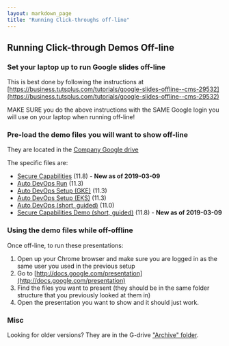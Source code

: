 ```yaml
---
layout: markdown_page
title: "Running Click-throughs off-line"
---
```


## Running Click-through Demos Off-line

### Set your laptop up to run Google slides off-line

This is best done by following the instructions at [https://business.tutsplus.com/tutorials/google-slides-offline--cms-29532](https://business.tutsplus.com/tutorials/google-slides-offline--cms-29532)

MAKE SURE you do the above instructions with the SAME Google login you will use on your laptop when running off-line!

### Pre-load the demo files you will want to show off-line

They are located in the [Company Google drive](https://drive.google.com/drive/u/1/folders/1Qm8Y3oVLRa0nS1BARA631Ex6SKVzYp3C)

The specific files are:
* [Secure Capabilities](https://docs.google.com/presentation/d/1fdTmdepdaq03OSfcA3pYduDxDnQEyvY4ARPqXEX8KrY/edit#slide=id.g2823c3f9ca_0_9) (11.8) - **New as of 2019-03-09** 
* [Auto DevOps Run](https://docs.google.com/presentation/d/1oKHU3MsbJmxVQyO-7c6JLMoCOS80uS-0NlcI-mRxAAY/edit?usp=sharing) (11.3)
* [Auto DevOps Setup (GKE)](https://docs.google.com/presentation/d/1AGABPlNzMm5-rrYfwGIzueXIbPleVkGpnc2Qk6JtnWk/edit?usp=sharing) (11.3)
* [Auto DevOps Setup (EKS)](https://docs.google.com/presentation/d/1Ejnho9pqXPj-OHNU2q51cC0xCG5c8pVLmvg-maIA7BQ/edit?usp=sharing) (11.3)
* [Auto DevOps (short, guided)](https://docs.google.com/presentation/d/1UkQI_9V-CJZcbZJBDTB7tyOg14XHCKIwNoUHW1K6tC8/edit?usp=sharing) (11.0)
* [Secure Capabilities Demo (short, guided)](https://drive.google.com/open?id=1cfzdLFWk3hYLw_aocgunVmJCD-TSiOgypr66A_nR8VQ) (11.8) - **New as of 2019-03-09**

### Using the demo files while off-offline

Once off-line, to run these presentations:
1. Open up your Chrome browser and make sure you are logged in as the same user you used in the previous setup
1. Go to [http://docs.google.com/presentation](http://docs.google.com/presentation)
1. Find the files you want to present (they should be in the same folder structure that you previously looked at them in)
1. Open the presentation you want to show and it should just work.


### Misc

Looking for older versions? They are in the G-drive ["Archive" folder](https://drive.google.com/open?id=1XnEZpqqMY-gSzBXgbe-h4039zqIIPCDF).
